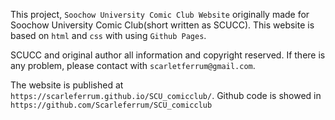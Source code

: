 This project, `Soochow University Comic Club Website` originally made for Soochow University Comic Club(short written as SCUCC). This website is based on `html` and `css` with using `Github Pages`.

SCUCC and original author all information and copyright reserved.
If there is any problem, please contact with `scarletferrum@gmail.com`.

The website is published at `https://scarleferrum.github.io/SCU_comicclub/`.
Github code is showed in `https://github.com/Scarleferrum/SCU_comicclub`